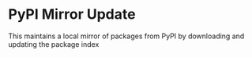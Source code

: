 # PyPI Mirror Update
This maintains a local mirror of packages from PyPI by downloading and updating the package index 
